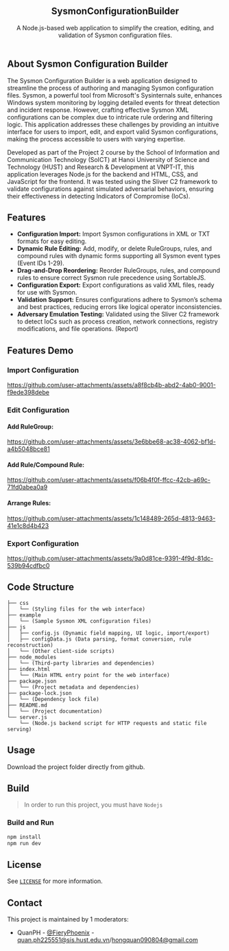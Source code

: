 <div align="center">
  <h2 align="center">SysmonConfigurationBuilder</h3>

  <p align="center">
    A Node.js-based web application to simplify the creation, editing, and validation of Sysmon configuration files.
    <br />
    <br />
    <!-- <a href="https://github.com/teebow1e/loganalyz3r/blob/main/README.md#features-demo">View Demo</a>
    ·
    <a href="https://github.com/teebow1e/project1-soict/issues">Report Bug</a> -->
  </p>
</div>

## About Sysmon Configuration Builder
The Sysmon Configuration Builder is a web application designed to streamline the process of authoring and managing Sysmon configuration files. Sysmon, a powerful tool from Microsoft's Sysinternals suite, enhances Windows system monitoring by logging detailed events for threat detection and incident response. However, crafting effective Sysmon XML configurations can be complex due to intricate rule ordering and filtering logic. This application addresses these challenges by providing an intuitive interface for users to import, edit, and export valid Sysmon configurations, making the process accessible to users with varying expertise.

Developed as part of the Project 2 course by the School of Information and Communication Technology (SoICT) at Hanoi University of Science and Technology (HUST) and Research & Development at VNPT-IT, this application leverages Node.js for the backend and HTML, CSS, and JavaScript for the frontend. It was tested using the Sliver C2 framework to validate configurations against simulated adversarial behaviors, ensuring their effectiveness in detecting Indicators of Compromise (IoCs).

## Features
- **Configuration Import:** Import Sysmon configurations in XML or TXT formats for easy editing.
- **Dynamic Rule Editing:** Add, modify, or delete RuleGroups, rules, and compound rules with dynamic forms supporting all Sysmon event types (Event IDs 1-29).
- **Drag-and-Drop Reordering:** Reorder RuleGroups, rules, and compound rules to ensure correct Sysmon rule precedence using SortableJS.
- **Configuration Export:** Export configurations as valid XML files, ready for use with Sysmon.
- **Validation Support:** Ensures configurations adhere to Sysmon’s schema and best practices, reducing errors like logical operator inconsistencies.
- **Adversary Emulation Testing:** Validated using the Sliver C2 framework to detect IoCs such as process creation, network connections, registry modifications, and file operations. (Report)

## Features Demo
### Import Configuration
https://github.com/user-attachments/assets/a8f8cb4b-abd2-4ab0-9001-f9ede398debe
### Edit Configuration
#### Add RuleGroup:
https://github.com/user-attachments/assets/3e6bbe68-ac38-4062-bf1d-a4b5048bce81
#### Add Rule/Compound Rule:
https://github.com/user-attachments/assets/f06b4f0f-ffcc-42cb-a69c-71fd0abea0a9
#### Arrange Rules:
https://github.com/user-attachments/assets/1c148489-265d-4813-9463-41e1c8d4b423
### Export Configuration
https://github.com/user-attachments/assets/9a0d81ce-9391-4f9d-81dc-539b94cdfbc0

## Code Structure
```
├── css
│   └── (Styling files for the web interface)
├── example
│   └── (Sample Sysmon XML configuration files)
├── js
│   ├── config.js (Dynamic field mapping, UI logic, import/export)
│   ├── configData.js (Data parsing, format conversion, rule reconstruction)
│   └── (Other client-side scripts)
├── node_modules
│   └── (Third-party libraries and dependencies)
├── index.html
│   └── (Main HTML entry point for the web interface)
├── package.json
│   └── (Project metadata and dependencies)
├── package-lock.json
│   └── (Dependency lock file)
├── README.md
│   └── (Project documentation)
└── server.js
    └── (Node.js backend script for HTTP requests and static file serving)
```
## Usage
Download the project folder directly from github.

## Build
> In order to run this project, you must have `Nodejs` 

### Build and Run
```sh
npm install
npm run dev
```

## License
See [`LICENSE`](https://github.com/bananagobananza/SysmonConfigurationBuilder/blob/main/LICENSE) for more information.

## Contact
This project is maintained by 1 moderators:
- QuanPH - [@FieryPhoenix](https://www.facebook.com/quan.phamhong.98871) - quan.ph225551@sis.hust.edu.vn/hongquan090804@gmail.com

